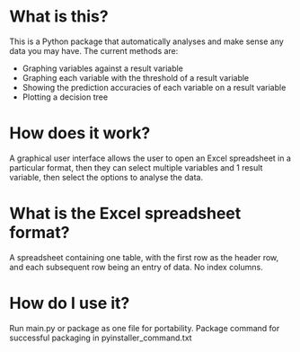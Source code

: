 # What is this?
This is a Python package that automatically analyses and make sense any data you may have. The current methods are:
- Graphing variables against a result variable
- Graphing each variable with the threshold of a result variable
- Showing the prediction accuracies of each variable on a result variable
- Plotting a decision tree

# How does it work?
A graphical user interface allows the user to open an Excel spreadsheet in a particular format, then they can select multiple variables and 1 result variable, then select the options to analyse the data.

# What is the Excel spreadsheet format?
A spreadsheet containing one table, with the first row as the header row, and each subsequent row being an entry of data. No index columns.

# How do I use it?
Run main.py or package as one file for portability. Package command for successful packaging in pyinstaller_command.txt
